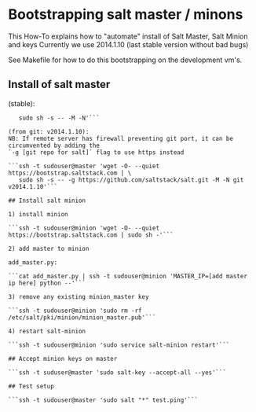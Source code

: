 Bootstrapping salt master / minons
======

 This How-To explains how to "automate" install of Salt Master, Salt Minion and keys
 Currently we use 2014.1.10 (last stable version without bad bugs)

 See Makefile for how to do this bootstrapping on the development vm's.

## Install of salt master

(stable):
```ssh -t sudouser@master 'wget -O- --quiet https://bootstrap.saltstack.com | \
   sudo sh -s -- -M -N'```

(from git: v2014.1.10):
NB: If remote server has firewall preventing git port, it can be circumvented by adding the
`-g [git repo for salt]` flag to use https instead

```ssh -t sudouser@master 'wget -O- --quiet https://bootstrap.saltstack.com | \
   sudo sh -s -- -g https://github.com/saltstack/salt.git -M -N git v2014.1.10'```

## Install salt minion

1) install minion

```ssh -t sudouser@minion 'wget -O- --quiet https://bootstrap.saltstack.com | sudo sh -'```

2) add master to minion

add_master.py:

```cat add_master.py | ssh -t sudouser@minion 'MASTER_IP=[add master ip here] python --'```

3) remove any existing minion_master key

```ssh -t sudouser@minion 'sudo rm -rf /etc/salt/pki/minion/minion_master.pub'```

4) restart salt-minion

```ssh -t sudouser@minion 'sudo service salt-minion restart'```

## Accept minion keys on master

```ssh -t suduser@master 'sudo salt-key --accept-all --yes'```

## Test setup

```ssh -t sudouser@master 'sudo salt "*" test.ping'```
